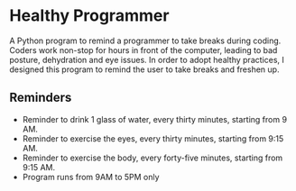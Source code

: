 # Healthy Programmer
A Python program to remind a programmer to take breaks during coding.
Coders work non-stop for hours in front of the computer, leading to bad posture, dehydration and eye issues.
In order to adopt healthy practices, I designed this program to remind the user to take breaks and freshen up.
## Reminders
- Reminder to drink 1 glass of water, every thirty minutes, starting from 9 AM.
- Reminder to exercise the eyes, every thirty minutes, starting from 9:15 AM.
- Reminder to exercise the body, every forty-five minutes, starting from 9:15 AM.
- Program runs from 9AM to 5PM only
